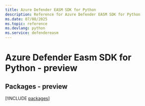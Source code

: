 ```yaml
---
title: Azure Defender EASM SDK for Python
description: Reference for Azure Defender EASM SDK for Python
ms.date: 07/08/2025
ms.topic: reference
ms.devlang: python
ms.service: defendereasm
---
```

# Azure Defender Easm SDK for Python - preview
## Packages - preview
[!INCLUDE [packages](defender-easm-index.md)]